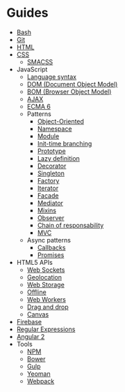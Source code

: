 # Guides

- [Bash](Unix/bash.md)
- [Git](Git/git.md)
- [HTML](HTML/_html.md)
- [CSS](CSS/_css.md)
    - [SMACSS](CSS/_smacss.md)
- JavaScript
    - [Language syntax](JavaScript/_syntax.md)
    - [DOM (Document Object Model)](JavaScript/_dom.md)
    - [BOM (Browser Object Model)](JavaScript/_bom.md)
    - [AJAX](JavaScript/_ajax.md)
    - [ECMA 6](JavaScript/_ecma6.md)
    - Patterns
        - [Object-Oriented](JavaScript/patterns/_oop.md)
        - [Namespace](JavaScript/patterns/_namespace.md)
        - [Module](JavaScript/patterns/_module.md)
        - [Init-time branching](JavaScript/patterns/_inittime.md)
        - [Prototype](JavaScript/patterns/_prototype.md)
        - [Lazy definition](JavaScript/patterns/_lazy.md)
        - [Decorator](JavaScript/patterns/_decorator.md)
        - [Singleton](JavaScript/patterns/_singleton.md)
        - [Factory](JavaScript/patterns/_factory.md)
        - [Iterator](JavaScript/patterns/_iterator.md)
        - [Facade](JavaScript/patterns/_facade.md)
        - [Mediator](JavaScript/patterns/_mediator.md)
        - [Mixins](JavaScript/patterns/_mixins.md)
        - [Observer](JavaScript/patterns/_observer.md)
        - [Chain of responsability](JavaScript/patterns/_chain.md)
        - [MVC](JavaScript/patterns/_mvc.md)
    - Async patterns
        - [Callbacks](JavaScript/async/_callbacks.md)
        - [Promises](JavaScript/async/_promises.md)
- HTML5 APIs
    - [Web Sockets](JavaScript/apis/_websockets.md)
    - [Geolocation](JavaScript/apis/_geolocation.md)
    - [Web Storage](JavaScript/apis/_storage.md)
    - [Offline](JavaScript/apis/_offline.md)
    - [Web Workers](JavaScript/apis/_webworker.md)
    - [Drag and drop](JavaScript/apis/_dragdrop.md)
    - [Canvas](JavaScript/apis/_canvas.md)
- [Firebase](Firebase/firebase.md)
- [Regular Expressions](RegExp/regexp.md)
- [Angular 2](Angular/angular.md)
- Tools
    - [NPM](Tools/_npm.md)
    - [Bower](Tools/_bower.md) 
    - [Gulp](Tools/gulp.md) 
    - [Yeoman](Tools/_yeoman.md)
    - [Webpack](Tools/webpack.md)